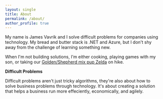 ```yaml
---
layout: single
title: About
permalink: /about/
author_profile: true
---
```



My name is James Vavrik and I solve difficult problems for companies using technology. My bread and butter stack is .NET and Azure, but I don't shy away from the challenge of learning something new.

When I'm not building solutions, I'm either cooking, playing games with my son, or taking our [Golden/Shepherd mix pup Zelda](https://www.instagram.com/zeldavavrik/) on hike.

**Difficult Problems**

Difficult problems aren't just tricky algorithms, they're also about how to solve business problems through technology. It's about creating a solution that helps a business run more effeciently, economically, and agilely.
